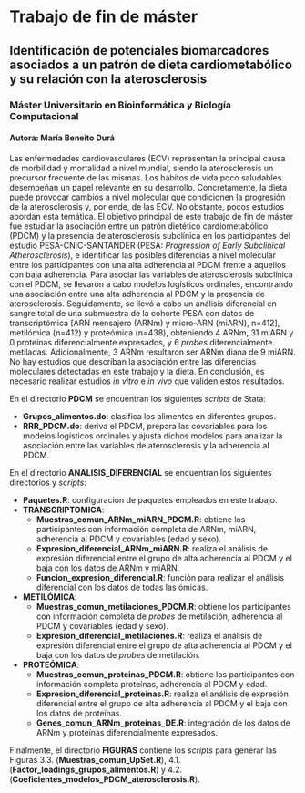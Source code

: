 # Trabajo de fin de máster
## Identificación de potenciales biomarcadores asociados a un patrón de dieta cardiometabólico y su relación con la aterosclerosis
### Máster Universitario en Bioinformática y Biología Computacional
#### Autora: María Beneito Durá
Las enfermedades cardiovasculares (ECV) representan la principal causa de morbilidad y mortalidad a nivel mundial, siendo la aterosclerosis un precursor frecuente de las mismas. Los hábitos de vida poco saludables desempeñan un papel relevante en su desarrollo. Concretamente, la dieta puede provocar cambios a nivel molecular que condicionen la progresión de la aterosclerosis y, por ende, de las ECV. No obstante, pocos estudios abordan esta temática. El objetivo principal de este trabajo de fin de máster fue estudiar la asociación entre un patrón dietético cardiometabólico (PDCM) y la presencia de aterosclerosis subclínica en los participantes del estudio PESA-CNIC-SANTANDER (PESA: _Progression of Early Subclinical Atherosclerosis_), e identificar las posibles diferencias a nivel molecular entre los participantes con una alta adherencia al PDCM frente a aquellos con baja adherencia. Para asociar las variables de aterosclerosis subclínica con el PDCM, se llevaron a cabo modelos logísticos ordinales, encontrando una asociación entre una alta adherencia al PDCM y la presencia de aterosclerosis. Seguidamente, se llevó a cabo un análisis diferencial en sangre total de una submuestra de la cohorte PESA con datos de transcriptómica [ARN mensajero (ARNm) y micro-ARN (miARN), n=412], metilómica (n=412) y proteómica (n=438), obteniendo 4 ARNm, 31 miARN y 0 proteínas diferencialmente expresados, y 6 _probes_ diferencialmente metiladas. Adicionalmente, 3 ARNm resultaron ser ARNm diana de 9 miARN. No hay estudios que describan la asociación entre las diferencias moleculares detectadas en este trabajo y la dieta. En conclusión, es necesario realizar estudios _in vitro_ e _in vivo_ que validen estos resultados.

En el directorio **PDCM** se encuentran los siguientes _scripts_ de Stata:
* **Grupos_alimentos.do**: clasifica los alimentos en diferentes grupos.
* **RRR_PDCM.do**: deriva el PDCM, prepara las covariables para los modelos logísticos ordinales y ajusta dichos modelos para analizar la asociación entre las variables de aterosclerosis y la adherencia al PDCM.

En el directorio **ANALISIS_DIFERENCIAL** se encuentran los siguientes directorios y _scripts_:
* **Paquetes.R**: configuración de paquetes empleados en este trabajo.
* **TRANSCRIPTOMICA**:
  * **Muestras_comun_ARNm_miARN_PDCM.R**: obtiene los participantes con información completa de ARNm, miARN, adherencia al PDCM y covariables (edad y sexo).
  * **Expresion_diferencial_ARNm_miARN.R**: realiza el análisis de expresión diferencial entre el grupo de alta adherencia al PDCM y el baja con los datos de ARNm y miARN.
  * **Funcion_expresion_diferencial.R**: función para realizar el análisis diferencial con los datos de todas las ómicas.
* **METILÓMICA**:
  * **Muestras_comun_metilaciones_PDCM.R**: obtiene los participantes con información completa de _probes_ de metilación, adherencia al PDCM y covariables (edad y sexo).
  * **Expresion_diferencial_metilaciones.R**: realiza el análisis de expresión diferencial entre el grupo de alta adherencia al PDCM y el baja con los datos de _probes_ de metilación.
* **PROTEÓMICA**:
  * **Muestras_comun_proteinas_PDCM.R**: obtiene los participantes con información completa proteínas, adherencia al PDCM y edad.
  * **Expresion_diferencial_proteinas.R**: realiza el análisis de expresión diferencial entre el grupo de alta adherencia al PDCM y el baja con los datos de proteínas.
  * **Genes_comun_ARNm_proteinas_DE.R**: integración de los datos de ARNm y proteínas diferencialmente expresados.

Finalmente, el directorio **FIGURAS** contiene los _scripts_ para generar las Figuras 3.3. (**Muestras_comun_UpSet.R**), 4.1. (**Factor_loadings_grupos_alimentos.R**) y 4.2. (**Coeficientes_modelos_PDCM_aterosclerosis.R**).
